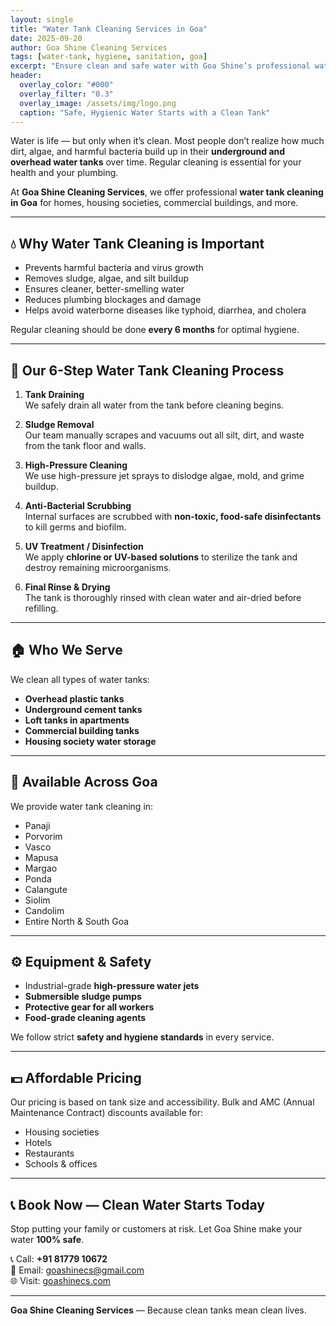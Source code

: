 ```yaml
---
layout: single
title: "Water Tank Cleaning Services in Goa"
date: 2025-09-20
author: Goa Shine Cleaning Services
tags: [water-tank, hygiene, sanitation, goa]
excerpt: "Ensure clean and safe water with Goa Shine’s professional water tank cleaning services for homes, apartments, and businesses across Goa."
header:
  overlay_color: "#000"
  overlay_filter: "0.3"
  overlay_image: /assets/img/logo.png
  caption: "Safe, Hygienic Water Starts with a Clean Tank"
---
```


Water is life — but only when it’s clean. Most people don’t realize how much dirt, algae, and harmful bacteria build up in their **underground and overhead water tanks** over time. Regular cleaning is essential for your health and your plumbing.

At **Goa Shine Cleaning Services**, we offer professional **water tank cleaning in Goa** for homes, housing societies, commercial buildings, and more.

---

## 💧 Why Water Tank Cleaning is Important

- Prevents harmful bacteria and virus growth  
- Removes sludge, algae, and silt buildup  
- Ensures cleaner, better-smelling water  
- Reduces plumbing blockages and damage  
- Helps avoid waterborne diseases like typhoid, diarrhea, and cholera  

Regular cleaning should be done **every 6 months** for optimal hygiene.

---

## 🧽 Our 6-Step Water Tank Cleaning Process

1. **Tank Draining**  
   We safely drain all water from the tank before cleaning begins.

2. **Sludge Removal**  
   Our team manually scrapes and vacuums out all silt, dirt, and waste from the tank floor and walls.

3. **High-Pressure Cleaning**  
   We use high-pressure jet sprays to dislodge algae, mold, and grime buildup.

4. **Anti-Bacterial Scrubbing**  
   Internal surfaces are scrubbed with **non-toxic, food-safe disinfectants** to kill germs and biofilm.

5. **UV Treatment / Disinfection**  
   We apply **chlorine or UV-based solutions** to sterilize the tank and destroy remaining microorganisms.

6. **Final Rinse & Drying**  
   The tank is thoroughly rinsed with clean water and air-dried before refilling.

---

## 🏠 Who We Serve

We clean all types of water tanks:

- **Overhead plastic tanks**  
- **Underground cement tanks**  
- **Loft tanks in apartments**  
- **Commercial building tanks**  
- **Housing society water storage**

---

## 📍 Available Across Goa

We provide water tank cleaning in:

- Panaji  
- Porvorim  
- Vasco  
- Mapusa  
- Margao  
- Ponda  
- Calangute  
- Siolim  
- Candolim  
- Entire North & South Goa  

---

## ⚙️ Equipment & Safety

- Industrial-grade **high-pressure water jets**  
- **Submersible sludge pumps**  
- **Protective gear for all workers**  
- **Food-grade cleaning agents**

We follow strict **safety and hygiene standards** in every service.

---

## 💵 Affordable Pricing

Our pricing is based on tank size and accessibility. Bulk and AMC (Annual Maintenance Contract) discounts available for:

- Housing societies  
- Hotels  
- Restaurants  
- Schools & offices  

---

## 📞 Book Now — Clean Water Starts Today

Stop putting your family or customers at risk. Let Goa Shine make your water **100% safe**.

📞 Call: **+91 81779 10672**  
📧 Email: [goashinecs@gmail.com](mailto:goashinecs@gmail.com)  
🌐 Visit: [goashinecs.com](https://goashinecs.com)

---

**Goa Shine Cleaning Services** — Because clean tanks mean clean lives.
